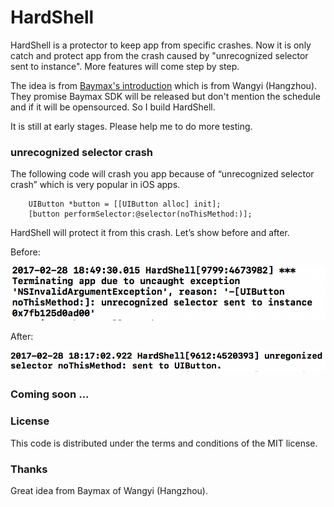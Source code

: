 # HardShell

HardShell is a protector to keep app from specific crashes. Now it is only catch and protect app from the crash caused by "unrecognized selector sent to instance". More features will come step by step.

The idea is from [Baymax's introduction](https://neyoufan.github.io/2017/01/13/ios/BayMax_HTSafetyGuard/) which is from Wangyi (Hangzhou). They promise Baymax SDK will be released but don't mention the schedule and if it will be opensourced. So I build HardShell.

It is still at early stages. Please help me to do more testing.  

### unrecognized selector crash

The following code will crash you app because of “unrecognized selector crash” which is very popular in iOS apps.

```
    UIButton *button = [[UIButton alloc] init];
    [button performSelector:@selector(noThisMethod:)];
```

HardShell will protect it from this crash. Let’s show before and after.

 Before:

![Before](Screenshots/Before.png)

After:

![After](Screenshots/After.png)

### Coming soon ...

### License

This code is distributed under the terms and conditions of the MIT license.

### Thanks

Great idea from Baymax of Wangyi (Hangzhou).
